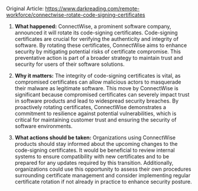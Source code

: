 Original Article: https://www.darkreading.com/remote-workforce/connectwise-rotate-code-signing-certificates

1) **What happened:** ConnectWise, a prominent software company, announced it will rotate its code-signing certificates. Code-signing certificates are crucial for verifying the authenticity and integrity of software. By rotating these certificates, ConnectWise aims to enhance security by mitigating potential risks of certificate compromise. This preventative action is part of a broader strategy to maintain trust and security for users of their software solutions.

2) **Why it matters:** The integrity of code-signing certificates is vital, as compromised certificates can allow malicious actors to masquerade their malware as legitimate software. This move by ConnectWise is significant because compromised certificates can severely impact trust in software products and lead to widespread security breaches. By proactively rotating certificates, ConnectWise demonstrates a commitment to resilience against potential vulnerabilities, which is critical for maintaining customer trust and ensuring the security of software environments.

3) **What actions should be taken:** Organizations using ConnectWise products should stay informed about the upcoming changes to the code-signing certificates. It would be beneficial to review internal systems to ensure compatibility with new certificates and to be prepared for any updates required by this transition. Additionally, organizations could use this opportunity to assess their own procedures surrounding certificate management and consider implementing regular certificate rotation if not already in practice to enhance security posture.